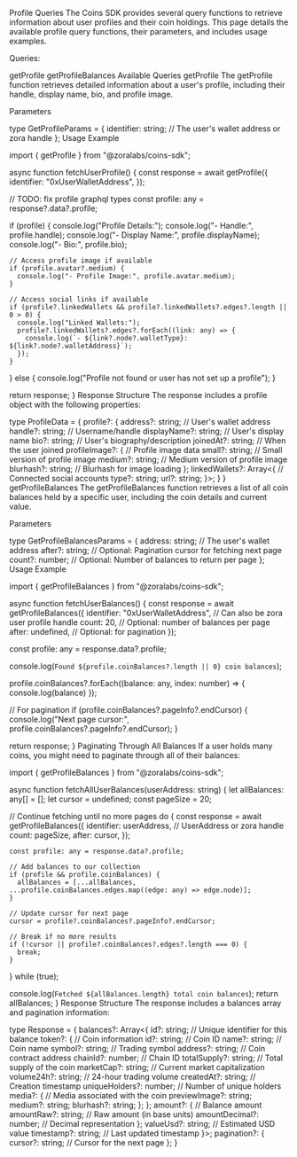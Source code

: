 Profile Queries
The Coins SDK provides several query functions to retrieve information about user profiles and their coin holdings. This page details the available profile query functions, their parameters, and includes usage examples.

Queries:

getProfile
getProfileBalances
Available Queries
getProfile
The getProfile function retrieves detailed information about a user's profile, including their handle, display name, bio, and profile image.

Parameters

type GetProfileParams = {
  identifier: string;   // The user's wallet address or zora handle
};
Usage Example

import { getProfile } from "@zoralabs/coins-sdk";
 
async function fetchUserProfile() {
  const response = await getProfile({
    identifier: "0xUserWalletAddress",
  });
  
  // TODO: fix profile graphql types
  const profile: any = response?.data?.profile;
  
  if (profile) {
    console.log("Profile Details:");
    console.log("- Handle:", profile.handle);
    console.log("- Display Name:", profile.displayName);
    console.log("- Bio:", profile.bio);
    
    // Access profile image if available
    if (profile.avatar?.medium) {
      console.log("- Profile Image:", profile.avatar.medium);
    }
    
    // Access social links if available
    if (profile?.linkedWallets && profile?.linkedWallets?.edges?.length || 0 > 0) {
      console.log("Linked Wallets:");
      profile?.linkedWallets?.edges?.forEach((link: any) => {
        console.log(`- ${link?.node?.walletType}: ${link?.node?.walletAddress}`);
      });
    }
  } else {
    console.log("Profile not found or user has not set up a profile");
  }
  
  return response;
}
Response Structure
The response includes a profile object with the following properties:


type ProfileData = {
  profile?: {
    address?: string;         // User's wallet address
    handle?: string;          // Username/handle
    displayName?: string;     // User's display name
    bio?: string;             // User's biography/description
    joinedAt?: string;        // When the user joined
    profileImage?: {          // Profile image data
      small?: string;         // Small version of profile image
      medium?: string;        // Medium version of profile image
      blurhash?: string;      // Blurhash for image loading
    };
    linkedWallets?: Array<{     // Connected social accounts
      type?: string;
      url?: string;
    }>;
  }
}
getProfileBalances
The getProfileBalances function retrieves a list of all coin balances held by a specific user, including the coin details and current value.

Parameters

type GetProfileBalancesParams = {
  address: string;    // The user's wallet address
  after?: string;     // Optional: Pagination cursor for fetching next page
  count?: number;     // Optional: Number of balances to return per page
};
Usage Example

import { getProfileBalances } from "@zoralabs/coins-sdk";
 
async function fetchUserBalances() {
  const response = await getProfileBalances({
    identifier: "0xUserWalletAddress", // Can also be zora user profile handle
    count: 20,        // Optional: number of balances per page
    after: undefined, // Optional: for pagination
  });
 
  const profile: any = response.data?.profile;
  
  console.log(`Found ${profile.coinBalances?.length || 0} coin balances`);
  
  profile.coinBalances?.forEach((balance: any, index: number) => {
    console.log(balance)
  });
  
  // For pagination
  if (profile.coinBalances?.pageInfo?.endCursor) {
    console.log("Next page cursor:", profile.coinBalances?.pageInfo?.endCursor);
  }
  
  return response;
}
Paginating Through All Balances
If a user holds many coins, you might need to paginate through all of their balances:


import { getProfileBalances } from "@zoralabs/coins-sdk";
 
async function fetchAllUserBalances(userAddress: string) {
  let allBalances: any[] = [];
  let cursor = undefined;
  const pageSize = 20;
  
 
  // Continue fetching until no more pages
  do {
    const response = await getProfileBalances({
      identifier: userAddress, // UserAddress or zora handle
      count: pageSize,
      after: cursor,
    });
 
    const profile: any = response.data?.profile;
    
    // Add balances to our collection
    if (profile && profile.coinBalances) {
      allBalances = [...allBalances, ...profile.coinBalances.edges.map((edge: any) => edge.node)];
    }
    
    // Update cursor for next page
    cursor = profile?.coinBalances?.pageInfo?.endCursor;
    
    // Break if no more results
    if (!cursor || profile?.coinBalances?.edges?.length === 0) {
      break;
    }
    
  } while (true);
  
  console.log(`Fetched ${allBalances.length} total coin balances`);
  return allBalances;
}
Response Structure
The response includes a balances array and pagination information:


type Response = {
  balances?: Array<{
    id?: string;              // Unique identifier for this balance
    token?: {                 // Coin information
      id?: string;            // Coin ID
      name?: string;          // Coin name
      symbol?: string;        // Trading symbol
      address?: string;       // Coin contract address
      chainId?: number;       // Chain ID
      totalSupply?: string;   // Total supply of the coin
      marketCap?: string;     // Current market capitalization
      volume24h?: string;     // 24-hour trading volume
      createdAt?: string;     // Creation timestamp
      uniqueHolders?: number; // Number of unique holders
      media?: {               // Media associated with the coin
        previewImage?: string;
        medium?: string;
        blurhash?: string;
      };
    };
    amount?: {                // Balance amount
      amountRaw?: string;     // Raw amount (in base units)
      amountDecimal?: number; // Decimal representation
    };
    valueUsd?: string;        // Estimated USD value
    timestamp?: string;       // Last updated timestamp
  }>;
  pagination?: {
    cursor?: string;          // Cursor for the next page
  };
}